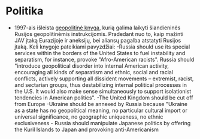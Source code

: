 # Politika

* 1997-ais išleista [geopolitinė knyga](https://www.wikiwand.com/en/Foundations_of_Geopolitics), kurią galima laikyti šiandieninės Rusijos geopolitinėmis instrukcijomis. Pradedant nuo to, kaip mažinti JAV įtaką Eurazijoje ir aneksijų, bei aliansų pagalba atstatyti Rusijos įtaką. Keli knygoje pateikiami pavyzdžiai: -Russia should use its special services within the borders of the United States to fuel instability and separatism, for instance, provoke "Afro-American racists". Russia should "introduce geopolitical disorder into internal American activity, encouraging all kinds of separatism and ethnic, social and racial conflicts, actively supporting all dissident movements – extremist, racist, and sectarian groups, thus destabilizing internal political processes in the U.S. It would also make sense simultaneously to support isolationist tendencies in American politics".  -The United Kingdom should be cut off from Europe  -Ukraine should be annexed by Russia because "Ukraine as a state has no geopolitical meaning, no particular cultural import or universal significance, no geographic uniqueness, no ethnic exclusiveness - Russia should manipulate Japanese politics by offering the Kuril Islands to Japan and provoking anti-Americanism

